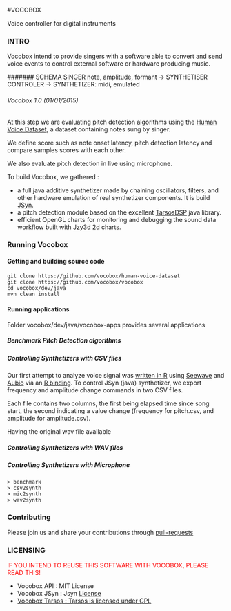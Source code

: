 #VOCOBOX

Voice controller for digital instruments

<script src="doc/scripts/mermaid.full.min.js"></script>

### INTRO

Vocobox intend to provide singers with a software able to convert and send voice events to control external software or hardware producing music.

####### SCHEMA
SINGER note, amplitude, formant -> SYNTHETISER CONTROLER -> SYNTHETIZER: midi, emulated

###### Vocobox 1.0 (01/01/2015)

At this step we are evaluating pitch detection algorithms using the <a href="https://github.com/vocobox/human-voice-dataset">Human Voice Dataset</a>, a dataset containing notes sung by singer.

We define score such as note onset latency, pitch detection latency and compare samples scores with each other.

We also evaluate pitch detection in live using microphone.

To build Vocobox, we gathered :
* a full java additive synthetizer made by chaining oscillators, filters, and other hardware emulation of real synthetizer components. It is build <a href="http://www.softsynth.com/jsyn/">JSyn</a>.
* a pitch detection module based on the excellent <a href="https://github.com/JorenSix/TarsosDSP">TarsosDSP</a> java library.
* efficient OpenGL charts for monitoring and debugging the sound data workflow built with <a href="http://www.jzy3d.org/">Jzy3d</a> 2d charts.




### Running Vocobox

#### Getting and building source code

```
git clone https://github.com/vocobox/human-voice-dataset
git clone https://github.com/vocobox/vocobox
cd vocobox/dev/java
mvn clean install
```

#### Running applications

Folder vocobox/dev/java/vocobox-apps provides several applications

##### Benchmark Pitch Detection algorithms


##### Controlling Synthetizers with CSV files

Our first attempt to analyze voice signal was <a href="">written in R</a> using <a href="">Seewave</a> and <a href="">Aubio</a> via an <a href="">R binding</a>. To control JSyn (java) synthetizer, we export frequency and amplitude change commands in two CSV files.

Each file contains two columns, the first being elapsed time since song start, the second indicating a value change (frequency for pitch.csv, and amplitude for amplitude.csv).

Having the original wav file available

##### Controlling Synthetizers with WAV files

##### Controlling Synthetizers with Microphone



```
> benchmark
> csv2synth
> mic2synth
> wav2synth
```

### Contributing
Please join us and share your contributions through <a href="https://help.github.com/articles/using-pull-requests/">pull-requests</a>


### LICENSING
<span style="color:red;">
IF YOU INTEND TO REUSE THIS SOFTWARE WITH VOCOBOX, PLEASE READ THIS!
</span>


* Vocobox API : MIT License
* Vocobox JSyn : Jsyn <a href="http://www.softsynth.com/jsyn/developers/">License</href>
* Vocobox Tarsos : Tarsos is licensed under <a href="https://github.com/JorenSix/TarsosDSP/blob/master/license.txt">GPL</a>
